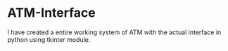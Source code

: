 # ATM-Interface
I have created a entire working system of ATM with the actual interface in python using tkinter module.
